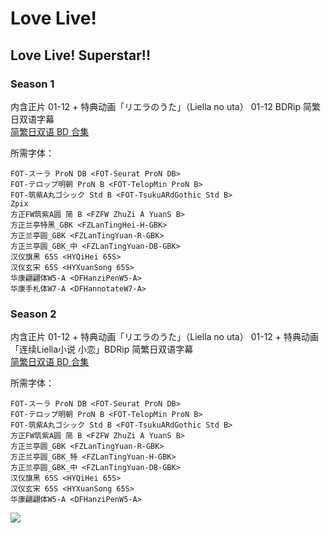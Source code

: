# Love Live!

## Love Live! Superstar!!

### Season 1

内含正片 01-12 + 特典动画「リエラのうた」（Liella no uta） 01-12 BDRip 简繁日双语字幕  
[简繁日双语 BD 合集](https://github.com/Nekomoekissaten-SUB/Nekomoekissaten-Storage/releases/download/subtitle_pkg/lovelive-superstar_BD_JPCH.7z)

所需字体：
```
FOT-スーラ ProN DB <FOT-Seurat ProN DB>
FOT-テロップ明朝 ProN B <FOT-TelopMin ProN B>
FOT-筑紫A丸ゴシック Std B <FOT-TsukuARdGothic Std B>
Zpix
方正FW筑紫A圆 简 B <FZFW ZhuZi A YuanS B>
方正兰亭特黑_GBK <FZLanTingHei-H-GBK>
方正兰亭圆_GBK <FZLanTingYuan-R-GBK>
方正兰亭圆_GBK_中 <FZLanTingYuan-DB-GBK>
汉仪旗黑 65S <HYQiHei 65S>
汉仪玄宋 65S <HYXuanSong 65S>
华康翩翩体W5-A <DFHanziPenW5-A>
华康手札体W7-A <DFHannotateW7-A>
```

### Season 2

内含正片 01-12 + 特典动画「リエラのうた」（Liella no uta） 01-12 + 特典动画「连续Liella小说 小恋」BDRip 简繁日双语字幕  
[简繁日双语 BD 合集](https://github.com/Nekomoekissaten-SUB/Nekomoekissaten-Storage/releases/download/subtitle_pkg/lovelive-superstar_s2_BD_JPCH.7z)

所需字体：
```
FOT-スーラ ProN DB <FOT-Seurat ProN DB>
FOT-テロップ明朝 ProN B <FOT-TelopMin ProN B>
FOT-筑紫A丸ゴシック Std B <FOT-TsukuARdGothic Std B>
方正FW筑紫A圆 简 B <FZFW ZhuZi A YuanS B>
方正兰亭圆_GBK <FZLanTingYuan-R-GBK>
方正兰亭圆_GBK_特 <FZLanTingYuan-H-GBK>
方正兰亭圆_GBK_中 <FZLanTingYuan-DB-GBK>
汉仪旗黑 65S <HYQiHei 65S>
汉仪玄宋 65S <HYXuanSong 65S>
华康翩翩体W5-A <DFHanziPenW5-A>
```

![](https://nekomoe.pages.dev/images/2021-07/llsuperstar.jpg)